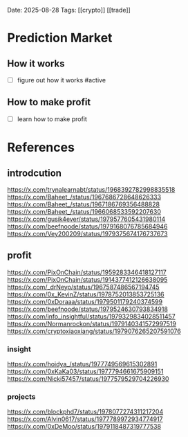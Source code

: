 Date: 2025-08-28
Tags:  [[crypto]] [[trade]]

# Prediction Market
## How it works
- [ ] figure out how it works #active

## How to make profit
- [ ] learn how to make profit



# References
## introdcution
https://x.com/trynalearnabt/status/1968392782998835518
https://x.com/Baheet_/status/1967686728648626333
https://x.com/Baheet_/status/1967186769356488828
https://x.com/Baheet_/status/1966068533592207630
https://x.com/gusik4ever/status/1979577605431980114
https://x.com/beefnoode/status/1979168076785684946
https://x.com/Vey200209/status/1979375674176737673
## profit
https://x.com/PixOnChain/status/1959283346418127117
https://x.com/PixOnChain/status/1914377412126638095
https://x.com/_drNeyo/status/1967587486567194745
https://x.com/0x_KevinZ/status/1978752013853725136
https://x.com/0xDoraaa/status/1979501179240374599
https://x.com/beefnoode/status/1979524630793834918
https://x.com/info_insightful/status/1979329834028511457
https://x.com/Normanrockon/status/1979140341572997519
https://x.com/cryptoxiaoxiang/status/1979076265207591076
### insight
https://x.com/hoidya_/status/1977749569615302891
https://x.com/0xKaKa03/status/1977794661675909151
https://x.com/Nicki57457/status/1977579529704226930
### projects
https://x.com/blockphd7/status/1978077274311217204
https://x.com/Alvin0617/status/1977789972934774917
https://x.com/0xDeMoo/status/1979118487319777538